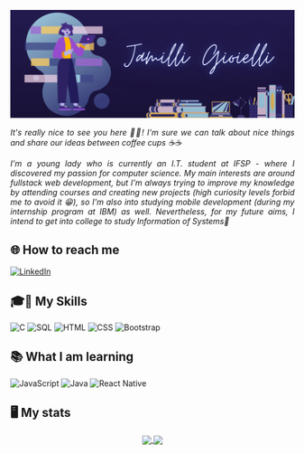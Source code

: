 
![capa github](https://github.com/jamilligioielli/jamilligioielli/blob/main/github_profile.png)  

<p align="justify" style="display: inline_block"> <i> It's really nice to see you here 👋😊! I'm sure we can talk about nice things and share our ideas between coffee cups ☕☕ </i> </p>
<p align="justify" style="display: inline_block"> <i> I'm a young lady who is currently an I.T. student at IFSP - where I discovered my passion for computer science. My main interests are around fullstack web development, but I'm always trying to improve my knowledge by attending courses and creating new projects (high curiosity levels forbid me to avoid it 😁), so I'm also into studying mobile development (during my internship program at IBM) as well. Nevertheless, for my future aims, I intend to get into college to study Information of Systems🧠 </i> </p>
  
## 🌐 How to reach me  
  <div style="display: inline_block">
  <a href="https://www.linkedin.com/in/jamilligioielli/" target="_blank"> <img alt="LinkedIn" src="https://img.shields.io/badge/linkedin-%230077B5.svg?style=for-the-badge&logo=linkedin&logoColor=white" target="_blank"> </a> 
  </div>
  
## 🎓🦉 My Skills
  <div style="display: inline_block"> 
    <img alt="C" src="https://img.shields.io/badge/C-00599C?style=for-the-badge&logo=c&logoColor=white"/>
    <img alt="SQL" src="https://img.shields.io/badge/MySQL-00000F?style=for-the-badge&logo=mysql&logoColor=whit"/>
    <img alt="HTML" src="https://img.shields.io/badge/HTML5-E34F26?style=for-the-badge&logo=html5&logoColor=white"/>
    <img alt="CSS" src="https://img.shields.io/badge/CSS3-1572B6?style=for-the-badge&logo=css3&logoColor=white"/>
    <img alt="Bootstrap" src="https://img.shields.io/badge/Bootstrap-563D7C?style=for-the-badge&logo=bootstrap&logoColor=white"/>
    
  </div>
  
## 📚 What I am learning  

  <div style="display: inline_block"> 
    <img alt="JavaScript" src="https://img.shields.io/badge/javascript-%23323330.svg?style=for-the-badge&logo=javascript&logoColor=%23F7DF1E"/>
    <img alt="Java" src="https://img.shields.io/badge/java-%23ED8B00.svg?style=for-the-badge&logo=java&logoColor=white"/>
<!--     <img alt="Kotlin" src="https://img.shields.io/badge/Kotlin-0095D5?&style=for-the-badge&logo=kotlin&logoColor=white"/> -->
    <img alt="React Native" src="https://img.shields.io/badge/React_Native-20232A?style=for-the-badge&logo=react&logoColor=61DAFB"/>
    
  </div>
  
## 🖥️ My stats 
  <div align="center" style="display: inline_block">
    <a href="https://github.com/jamilligioielli">
       <img align="center"  src="https://github-readme-stats.vercel.app/api/top-langs/?username=jamilligioielli&hide=hack&layout=compact&theme=tokyonight" />
    </a>
     <a href="https://github.com/jamilligioielli">
        <img  align="center" height="165em" src="https://github-readme-stats.vercel.app/api?username=jamilligioielli&theme=tokyonight&show_icons=true"/>
      </a>
      </div>  

